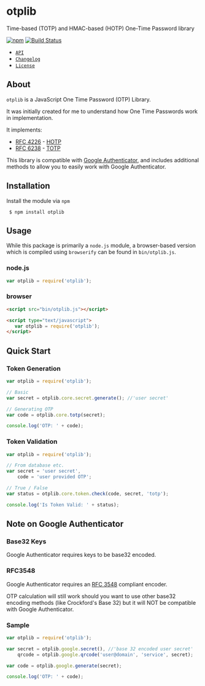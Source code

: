 # otplib
Time-based (TOTP) and HMAC-based (HOTP) One-Time Password library

[![npm](https://img.shields.io/npm/v/metalsmith-react-templates.svg)](https://www.npmjs.com/package/metalsmith-react-templates)
[![Build Status](https://img.shields.io/travis/yeojz/otplib.svg)](https://travis-ci.org/yeojz/otplib)


- [`API`](/API.md)
- [`Changelog`](/CHANGELOG.md)
- [`License`](/LICENSE.md)




## About

`otplib` is a JavaScript One Time Password (OTP) Library. 

It was initially created for me to understand how One Time Passwords work in implementation.


It implements:

 * [RFC 4226](http://tools.ietf.org/html/rfc4226) - [HOTP](http://en.wikipedia.org/wiki/HMAC-based_One-time_Password_Algorithm)
 * [RFC 6238](http://tools.ietf.org/html/rfc6238) - [TOTP](http://en.wikipedia.org/wiki/Time-based_One-time_Password_Algorithm)

This library is compatible with [Google Authenticator](http://code.google.com/p/google-authenticator/), and includes additional
methods to allow you to easily work with Google Authenticator.







## Installation
Install the module via `npm`

```
 $ npm install otplib
```









## Usage

While this package is primarily a `node.js` module, a browser-based version which is compiled using `browserify` can be found in `bin/otplib.js`. 


### node.js
```javascript
var otplib = require('otplib');
```

### browser
```html
<script src="bin/otplib.js"></script>

<script type="text/javascript">
   var otplib = require('otplib');
</script>
```







## Quick Start

### Token Generation
```javascript
var otplib = require('otplib');

// Basic
var secret = otplib.core.secret.generate(); //'user secret'

// Generating OTP
var code = otplib.core.totp(secret);

console.log('OTP: ' + code);
```


### Token Validation

```javascript
var otplib = require('otplib');

// From database etc.
var secret = 'user secret',
    code = 'user provided OTP';

// True / False
var status = otplib.core.token.check(code, secret, 'totp');

console.log('Is Token Valid: ' + status);
```








## Note on Google Authenticator

### Base32 Keys

Google Authenticator requires keys to be base32 encoded.

### RFC3548

Google Authenticator requires an [RFC 3548](http://tools.ietf.org/html/rfc3548) compliant encoder.

OTP calculation will still work should you want to use other base32 encoding methods (like Crockford's Base 32)
but it will NOT be compatible with Google Authenticator.

### Sample

```javascript
var otplib = require('otplib');

var secret = otplib.google.secret(), //'base 32 encoded user secret'
    qrcode = otplib.google.qrcode('user@domain', 'service', secret);

var code = otplib.google.generate(secret);

console.log('OTP: ' + code);
```









